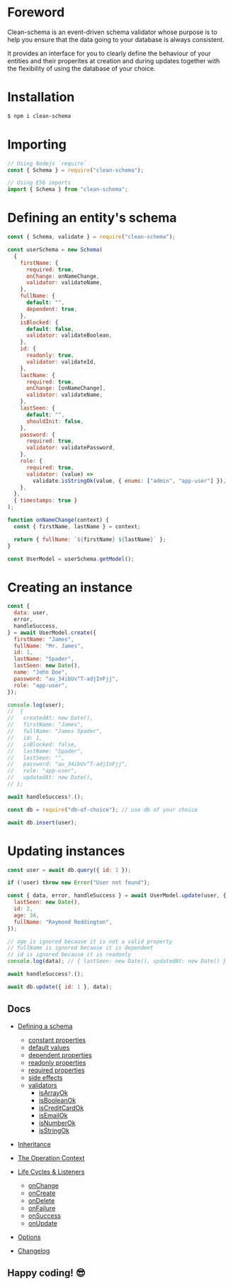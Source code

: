 # Foreword

Clean-schema is an event-driven schema validator whose purpose is to help you ensure that the data going to your database is always consistent.

It provides an interface for you to clearly define the behaviour of your entities and their properites at creation and during updates together with the flexibility of using the database of your choice.

# Installation

```bash
$ npm i clean-schema
```

# Importing

```js
// Using Nodejs `require`
const { Schema } = require("clean-schema");

// Using ES6 imports
import { Schema } from "clean-schema";
```

# Defining an entity's schema

```js
const { Schema, validate } = require("clean-schema");

const userSchema = new Schema(
  {
    firstName: {
      required: true,
      onChange: onNameChange,
      validator: validateName,
    },
    fullName: {
      default: "",
      dependent: true,
    },
    isBlocked: {
      default: false,
      validator: validateBoolean,
    },
    id: {
      readonly: true,
      validator: validateId,
    },
    lastName: {
      required: true,
      onChange: [onNameChange],
      validator: validateName,
    },
    lastSeen: {
      default: "",
      shouldInit: false,
    },
    password: {
      required: true,
      validator: validatePassword,
    },
    role: {
      required: true,
      validator: (value) =>
        validate.isStringOk(value, { enums: ["admin", "app-user"] }),
    },
  },
  { timestamps: true }
);

function onNameChange(context) {
  const { firstName, lastName } = context;

  return { fullName: `${firstName} ${lastName}` };
}

const UserModel = userSchema.getModel();
```

# Creating an instance

```js
const {
  data: user,
  error,
  handleSuccess,
} = await UserModel.create({
  firstName: "James",
  fullName: "Mr. James",
  id: 1,
  lastName: "Spader",
  lastSeen: new Date(),
  name: "John Doe",
  password: "au_34ibUv^T-adjInFjj",
  role: "app-user",
});

console.log(user);
//  {
//   createdAt: new Date(),
//   firstName: "James",
//   fullName: "James Spader",
//   id: 1,
//   isBlocked: false,
//   lastName: "Spader",
//   lastSeen: "",
//   password: "au_34ibUv^T-adjInFjj",
//   role: "app-user",
//   updatedAt: new Date(),
// };

await handleSuccess?.();

const db = require("db-of-choice"); // use db of your choice

await db.insert(user);
```

# Updating instances

```js
const user = await db.query({ id: 1 });

if (!user) throw new Error("User not found");

const { data, error, handleSuccess } = await UserModel.update(user, {
  lastSeen: new Date(),
  id: 2,
  age: 34,
  fullName: "Raymond Reddington",
});

// age is ignored because it is not a valid property
// fullName is ignored because it is dependent
// id is ignored because it is readonly
console.log(data); // { lastSeen: new Date(), updatedAt: new Date() }

await handleSuccess?.();

await db.update({ id: 1 }, data);
```

## Docs

- [Defining a schema](./docs/v2.5.12/schema/definition/index.md#defining-a-schema)
  - [constant properties](./docs/v1.5.0/schema/definition/constants.md#constant-properties-v150)
  - [default values](./docs/v1.4.10/schema/definition/defaults.md#default-values)
  - [dependent properties](./docs/v1.4.10/schema/definition/dependents.md#dependent-properties)
  - [readonly properties](./docs/v1.4.10/schema/definition/readonly.md#readonly-properties)
  - [required properties](./docs/v1.5.0/schema/definition/required.md#required-properties)
  - [side effects](./docs/v2.1.0/schema/definition/side-effects.md#side-effect-properties)
  - [validators](./docs/v2.5.11/validate/index.md#validators)
    - [isArrayOk](./docs/v2.5.11/validate/isArrayOk.md)
    - [isBooleanOk](./docs/v1.4.6/validate/isBooleanOk.md)
    - [isCreditCardOk](./docs/v1.4.6/validate/isCreditCardOk.md)
    - [isEmailOk](./docs/v1.4.6/validate/isEmailOk.md)
    - [isNumberOk](./docs/v1.4.6/validate/isNumberOk.md)
    - [isStringOk](./docs/v1.4.6/validate/isStringOk.md)
- [Inheritance](./docs/v1.4.6/schema/inheritance.md#schema-inheritance)
- [The Operation Context](./docs/v2.5.0/schema/definition/life-cycles.md#the-operation-context)
- [Life Cycles & Listeners](./docs/v2.5.10/schema/definition/life-cycles.md#life-cycle-listeners)
  - [onChange](./docs/v2.5.10/schema/definition/life-cycles.md#onchange)
  - [onCreate](./docs/v2.5.10/schema/definition/life-cycles.md#oncreate)
  - [onDelete](./docs/v2.5.10/schema/definition/life-cycles.md#ondelete)
  - [onFailure](./docs/v2.5.10/schema/definition/life-cycles.md#onfailure)
  - [onSuccess](./docs/v2.5.10/schema/definition/life-cycles.md#onsuccess)
  - [onUpdate](./docs/v2.5.10/schema/definition/life-cycles.md#onupdate)
- [Options](./docs/v2.0.0/schema/definition/index.md#options)

- [Changelog](./docs/v2.5.15/CHANGELOG.md#changelog)

## Happy coding! 😎
